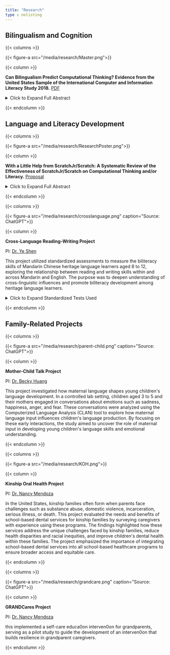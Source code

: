 ```yaml
---
title: "Research"
type : nolisting
---
```


## Bilingualism and Cognition

{{< columns >}}

{{< figure-a src="/media/research/Master.png">}}

{{< column >}}

**Can Bilingualism Predict Computational Thinking? Evidence from the United States Sample of the International Computer and Information Literacy Study 2018.** [PDF](http://rave.ohiolink.edu/etdc/view?acc_num=osu1721309151196892)

<details>
<summary> Click to Expand Full Abstract </summary>
<p style="text-align: justify;">
Numerous studies have explored the cognitive advantages of bilingualism,
highlighting its potential to enhance various cognitive abilities. Understanding these
associations can help educators and parents support bilingual students in leveraging their
cognitive strengths to achieve their full potential. However, the relationship between
bilingualism and computational thinking (CT) remains under-researched. The purpose of this
study is to investigate whether bilingualism predicts higher computational thinking
performance, using hierarchical regression analysis on data from the U.S. sample of the
International Computer and Information Literacy Study (ICILS) 2018. Results revealed that
after controlling for gender, race/ethnicity, socioeconomic status, immigration status,
computer experience, and self-efficacy in information and communications technology,
bilingual students scored lower on computational thinking tests than their monolingual peers.
These findings challenge the notion of cognitive advantages associated with bilingualism,
suggesting that its benefits may not extend to all cognitive domains. Furthermore, the study
identifies limitations in current measures of bilingual status and calls for future research to
examine how the complexity of bilingual experiences influences diverse cognitive skills.
</p>
</details>

{{< endcolumn >}}



## Language and Literacy Development

{{< columns >}}

{{< figure-a src="/media/research/ResearchPoster.png">}}

{{< column >}}

**With a Little Help from ScratchJr/Scratch: A Systematic Review of the Effectiveness of ScratchJr/Scratch on Computational Thinking and/or Literacy.** [Proposal](/media/research/Proposal_20231119.pdf)

<details>
<summary> Click to Expand Full Abstract </summary>
<p style="text-align: justify;">
Computational thinking and literacy skills are critical in children’s development. This systematic review aims to examine the effectiveness of using the most popular block-based programming language ScratchJr/Scratch in elevating children’s computational thinking and literacy skills.
</p>
</details>

{{< endcolumn >}}



{{< columns >}}

{{< figure-a src="/media/research/crosslanguage.png" caption="Source: ChatGPT">}}

{{< column >}}

**Cross-Language Reading-Writing Project**

PI: [Dr. Ye Shen](https://www.usf.edu/education/faculty/faculty-profiles/ye-shen.aspx) 

This project utilized standardized assessments to measure the biliteracy skills of Mandarin Chinese heritage language learners aged 8 to 12, exploring the relationship between reading and writing skills within and across Mandarin and English. The purpose was to deepen understanding of cross-linguistic influences and promote biliteracy development among heritage language learners.
    
<details>
<summary> Click to Expand Standardized Tests Used </summary>
<p style="text-align: justify;">

Primary (Assessments in English and Chinese):
- Reading
  - Word Reading: TOWRE-2, WRMT-III
  - Sentence Reading: WJ-IV
  - Reading Comprehension: WRMT-III
- Writing  
  - Word Spelling: WJ-IV
  - Sentence Construction: WIAT-4
  - Text Composition: WIAT-4
  
Supplemental:
- Oral Language
  - Listening Comprehension: OWLS-II
  - Oral Expression: OWLS-II
- Phonological Processing: CTOPP-2
- Vocabulary: PPVT-5
- Language Skills: CELF-5
- Reading Skills: GMRT-4
- Reading and Cognitive Processing: RAN
- Nonverbal Intelligence: KBIT-2
- Executive Function: BRIEF-2
</p>
</details>

{{< endcolumn >}}


## Family-Related Projects

{{< columns >}}

{{< figure-a src="/media/research/parent-child.png" caption="Source: ChatGPT">}}

{{< column >}}

**Mother-Child Talk Project**

PI: [Dr. Becky Huang](https://ehe.osu.edu/teaching-and-learning/directory?id=huang.5088) 

This project investigated how maternal language shapes young children's language development. In a controlled lab setting, children aged 3 to 5 and their mothers engaged in conversations about emotions such as sadness, happiness, anger, and fear. These conversations were analyzed using the Computerized Language Analysis (CLAN) tool to explore how maternal language input influences children's language production. By focusing on these early interactions, the study aimed to uncover the role of maternal input in developing young children's language skills and emotional understanding.

{{< endcolumn >}}


{{< columns >}}

{{< figure-a src="/media/research/KOH.png">}}

{{< column >}}

**Kinship Oral Health Project**

PI: [Dr. Nancy Mendoza](https://csw.osu.edu/faculty/mendoza-nancy-ph-d/) 

In the United States, kinship families often form when parents face challenges such as substance abuse, domestic violence, incarceration, serious illness, or death. This project evaluated the needs and benefits of school-based dental services for kinship families by surveying caregivers with experience using these programs. The findings highlighted how these services address the unique challenges faced by kinship families, reduce health disparities and racial inequities, and improve children's dental health within these families. The project emphasized the importance of integrating school-based dental services into all school-based healthcare programs to ensure broader access and equitable care.

{{< endcolumn >}}


{{< columns >}}

{{< figure-a src="/media/research/grandcare.png" caption="Source: ChatGPT">}}

{{< column >}}

**GRANDCares Project**

PI: [Dr. Nancy Mendoza](https://csw.osu.edu/faculty/mendoza-nancy-ph-d/) 

this implemented a self-care educa0on interven0on for grandparents, serving as a pilot study to guide the development of an interven0on that builds resilience in grandparent caregivers. 





{{< endcolumn >}}







